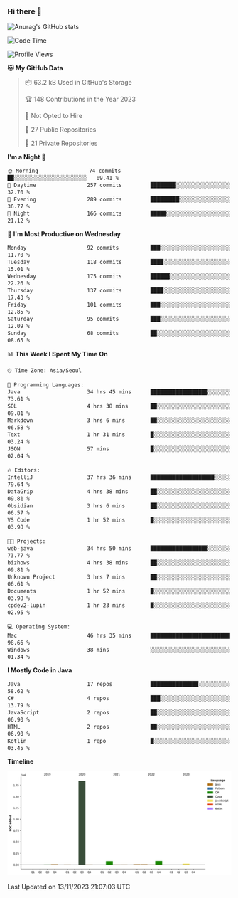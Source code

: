 ### Hi there 👋

![Anurag's GitHub stats](https://github-readme-stats.vercel.app/api?username=pllap&show_icons=true&theme=github_dark)

<!--START_SECTION:waka-->
![Code Time](http://img.shields.io/badge/Code%20Time-497%20hrs%206%20mins-blue)

![Profile Views](http://img.shields.io/badge/Profile%20Views-2-blue)

**🐱 My GitHub Data** 

> 📦 63.2 kB Used in GitHub's Storage 
 > 
> 🏆 148 Contributions in the Year 2023
 > 
> 🚫 Not Opted to Hire
 > 
> 📜 27 Public Repositories 
 > 
> 🔑 21 Private Repositories 
 > 
**I'm a Night 🦉** 

```text
🌞 Morning                74 commits          ██░░░░░░░░░░░░░░░░░░░░░░░   09.41 % 
🌆 Daytime                257 commits         ████████░░░░░░░░░░░░░░░░░   32.70 % 
🌃 Evening                289 commits         █████████░░░░░░░░░░░░░░░░   36.77 % 
🌙 Night                  166 commits         █████░░░░░░░░░░░░░░░░░░░░   21.12 % 
```
📅 **I'm Most Productive on Wednesday** 

```text
Monday                   92 commits          ███░░░░░░░░░░░░░░░░░░░░░░   11.70 % 
Tuesday                  118 commits         ████░░░░░░░░░░░░░░░░░░░░░   15.01 % 
Wednesday                175 commits         ██████░░░░░░░░░░░░░░░░░░░   22.26 % 
Thursday                 137 commits         ████░░░░░░░░░░░░░░░░░░░░░   17.43 % 
Friday                   101 commits         ███░░░░░░░░░░░░░░░░░░░░░░   12.85 % 
Saturday                 95 commits          ███░░░░░░░░░░░░░░░░░░░░░░   12.09 % 
Sunday                   68 commits          ██░░░░░░░░░░░░░░░░░░░░░░░   08.65 % 
```


📊 **This Week I Spent My Time On** 

```text
🕑︎ Time Zone: Asia/Seoul

💬 Programming Languages: 
Java                     34 hrs 45 mins      ██████████████████░░░░░░░   73.61 % 
SQL                      4 hrs 38 mins       ██░░░░░░░░░░░░░░░░░░░░░░░   09.81 % 
Markdown                 3 hrs 6 mins        ██░░░░░░░░░░░░░░░░░░░░░░░   06.58 % 
Text                     1 hr 31 mins        █░░░░░░░░░░░░░░░░░░░░░░░░   03.24 % 
JSON                     57 mins             █░░░░░░░░░░░░░░░░░░░░░░░░   02.04 % 

🔥 Editors: 
IntelliJ                 37 hrs 36 mins      ████████████████████░░░░░   79.64 % 
DataGrip                 4 hrs 38 mins       ██░░░░░░░░░░░░░░░░░░░░░░░   09.81 % 
Obsidian                 3 hrs 6 mins        ██░░░░░░░░░░░░░░░░░░░░░░░   06.57 % 
VS Code                  1 hr 52 mins        █░░░░░░░░░░░░░░░░░░░░░░░░   03.98 % 

🐱‍💻 Projects: 
web-java                 34 hrs 50 mins      ██████████████████░░░░░░░   73.77 % 
bizhows                  4 hrs 38 mins       ██░░░░░░░░░░░░░░░░░░░░░░░   09.81 % 
Unknown Project          3 hrs 7 mins        ██░░░░░░░░░░░░░░░░░░░░░░░   06.61 % 
Documents                1 hr 52 mins        █░░░░░░░░░░░░░░░░░░░░░░░░   03.98 % 
cpdev2-lupin             1 hr 23 mins        █░░░░░░░░░░░░░░░░░░░░░░░░   02.95 % 

💻 Operating System: 
Mac                      46 hrs 35 mins      █████████████████████████   98.66 % 
Windows                  38 mins             ░░░░░░░░░░░░░░░░░░░░░░░░░   01.34 % 
```

**I Mostly Code in Java** 

```text
Java                     17 repos            ███████████████░░░░░░░░░░   58.62 % 
C#                       4 repos             ███░░░░░░░░░░░░░░░░░░░░░░   13.79 % 
JavaScript               2 repos             ██░░░░░░░░░░░░░░░░░░░░░░░   06.90 % 
HTML                     2 repos             ██░░░░░░░░░░░░░░░░░░░░░░░   06.90 % 
Kotlin                   1 repo              █░░░░░░░░░░░░░░░░░░░░░░░░   03.45 % 
```



**Timeline**

![Lines of Code chart](https://raw.githubusercontent.com/pllap/pllap/main/assets/bar_graph.png)


 Last Updated on 13/11/2023 21:07:03 UTC
<!--END_SECTION:waka-->


<!--
**pllap/pllap** is a ✨ _special_ ✨ repository because its `README.md` (this file) appears on your GitHub profile.

Here are some ideas to get you started:

- 🔭 I’m currently working on ...
- 🌱 I’m currently learning ...
- 👯 I’m looking to collaborate on ...
- 🤔 I’m looking for help with ...
- 💬 Ask me about ...
- 📫 How to reach me: ...
- 😄 Pronouns: ...
- ⚡ Fun fact: ...
-->
